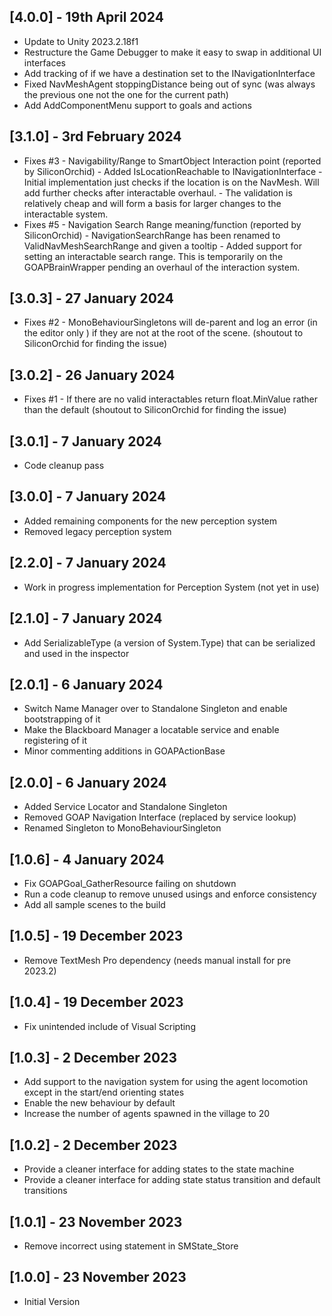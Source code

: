 ## [4.0.0] - 19th April 2024
 - Update to Unity 2023.2.18f1
 - Restructure the Game Debugger to make it easy to swap in additional UI interfaces
 - Add tracking of if we have a destination set to the INavigationInterface
 - Fixed NavMeshAgent stoppingDistance being out of sync (was always the previous one not the one for the current path)
 - Add AddComponentMenu support to goals and actions

## [3.1.0] - 3rd February 2024
 - Fixes #3 - Navigability/Range to SmartObject Interaction point (reported by SiliconOrchid)
	        - Added IsLocationReachable to INavigationInterface
	        - Initial implementation just checks if the location is on the NavMesh. Will add further checks after interactable overhaul.
	        - The validation is relatively cheap and will form a basis for larger changes to the interactable system.
 - Fixes #5 - Navigation Search Range meaning/function (reported by SiliconOrchid)
	        - NavigationSearchRange has been renamed to ValidNavMeshSearchRange and given a tooltip
	        - Added support for setting an interactable search range. This is temporarily on the GOAPBrainWrapper pending an overhaul of the interaction system.

## [3.0.3] - 27 January 2024
 - Fixes #2 - MonoBehaviourSingletons will de-parent and log an error (in the editor only ) if they are not at the root of the scene. (shoutout to SiliconOrchid for finding the issue)

## [3.0.2] - 26 January 2024
 - Fixes #1 - If there are no valid interactables return float.MinValue rather than the default (shoutout to SiliconOrchid for finding the issue)

## [3.0.1] - 7 January 2024
 - Code cleanup pass

## [3.0.0] - 7 January 2024
 - Added remaining components for the new perception system
 - Removed legacy perception system

## [2.2.0] - 7 January 2024
 - Work in progress implementation for Perception System (not yet in use)

## [2.1.0] - 7 January 2024
 - Add SerializableType (a version of System.Type) that can be serialized and used in the inspector

## [2.0.1] - 6 January 2024
 - Switch Name Manager over to Standalone Singleton and enable bootstrapping of it
 - Make the Blackboard Manager a locatable service and enable registering of it
 - Minor commenting additions in GOAPActionBase

## [2.0.0] - 6 January 2024
 - Added Service Locator and Standalone Singleton
 - Removed GOAP Navigation Interface (replaced by service lookup)
 - Renamed Singleton to MonoBehaviourSingleton

## [1.0.6] - 4 January 2024
 - Fix GOAPGoal_GatherResource failing on shutdown
 - Run a code cleanup to remove unused usings and enforce consistency
 - Add all sample scenes to the build

## [1.0.5] - 19 December 2023
 - Remove TextMesh Pro dependency (needs manual install for pre 2023.2)

## [1.0.4] - 19 December 2023
 - Fix unintended include of Visual Scripting

## [1.0.3] - 2 December 2023
 - Add support to the navigation system for using the agent locomotion except in the start/end orienting states
 - Enable the new behaviour by default
 - Increase the number of agents spawned in the village to 20

## [1.0.2] - 2 December 2023
 - Provide a cleaner interface for adding states to the state machine
 - Provide a cleaner interface for adding state status transition and default transitions

## [1.0.1] - 23 November 2023
 - Remove incorrect using statement in SMState_Store

## [1.0.0] - 23 November 2023
 - Initial Version